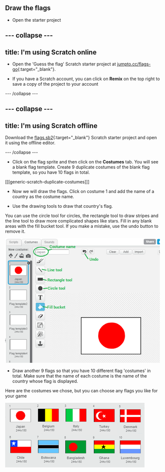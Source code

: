 ## Draw the flags

+ Open the starter project

--- collapse ---
---
title: I'm using Scratch online
---

+ Open the 'Guess the flag' Scratch starter project at [jumpto.cc/flags-go](http://jumpto.cc/flags-go){:target="_blank"}.

+ If you have a Scratch account, you can click on **Remix** on the top right to save a copy of the project to your account


--- /collapse ---

--- collapse ---
---
title: I'm using Scratch offline
---

Download the [flags.sb2](resources/flags.sb2){:target="_blank"} Scratch starter project and open it using the offline editor.

--- /collapse ---

+ Click on the flag sprite and then click on the **Costumes** tab. You will see a blank flag template. Create 9 duplicate costumes of the blank flag template, so you have 10 flags in total.

[[[generic-scratch-duplicate-costumes]]]

+ Now we will draw the flags. Click on costume 1 and add the name of a country as the costume name.

+ Use the drawing tools to draw that country's flag.

You can use the circle tool for circles, the rectangle tool to draw stripes and the line tool to draw more complicated shapes like stars. Fill in any blank areas with the fill bucket tool. If you make a mistake, use the undo button to remove it.

![Vector drawing tools](images/vector-drawing.png)

+ Draw another 9 flags so that you have 10 different flag 'costumes' in total. Make sure that the name of each costume is the name of the country whose flag is displayed.

Here are the costumes we chose, but you can choose any flags you like for your game

![All flag costumes](images/all-costumes.png)
